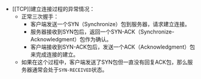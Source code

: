 - [[TCP]]建立连接过程的异常情况：
	- 正常三次握手：
		- 客户端发送一个SYN（Synchronize）包到服务器，请求建立连接。
		- 服务器接收到SYN包后，返回一个SYN-ACK（Synchronize-Acknowledgment）包作为确认。
		- 客户端接收到SYN-ACK包后，发送一个ACK（Acknowledgment）包来完成连接的建立。
	- 如果在这个过程中，客户端发送了SYN包但一直没有回复ACK包，那么服务器通常会处于`SYN-RECEIVED`状态。